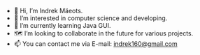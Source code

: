 - 👋 Hi, I’m Indrek Mäeots.
- 👀 I’m interested in computer science and developing.
- 🌱 I’m currently learning Java GUI.
- 🗺️ I’m looking to collaborate in the future for various projects.
- 📫 You can contact me via E-mail: indrek160@gmail.com

<!---
IMaeots/IMaeots is a ✨ special ✨ repository because its `README.md` (this file) appears on your GitHub profile.
You can click the Preview link to take a look at your changes.
--->
